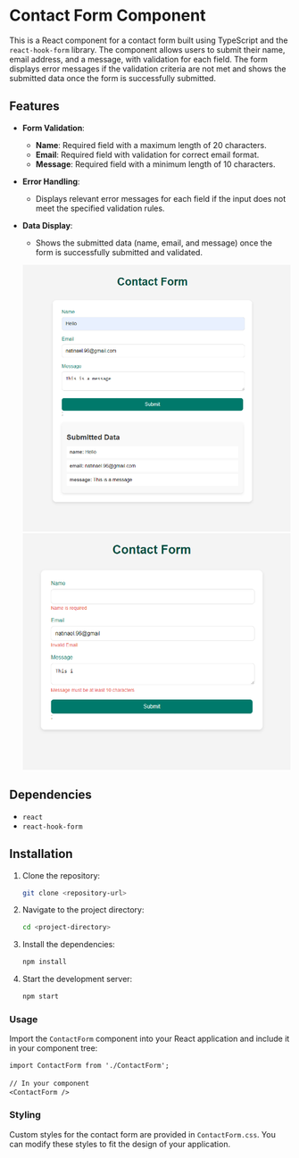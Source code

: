 # Contact Form Component

This is a React component for a contact form built using TypeScript and the `react-hook-form` library. The component allows users to submit their name, email address, and a message, with validation for each field. The form displays error messages if the validation criteria are not met and shows the submitted data once the form is successfully submitted.

## Features

- **Form Validation**:
  - **Name**: Required field with a maximum length of 20 characters.
  - **Email**: Required field with validation for correct email format.
  - **Message**: Required field with a minimum length of 10 characters.

- **Error Handling**:
  - Displays relevant error messages for each field if the input does not meet the specified validation rules.

- **Data Display**:
  - Shows the submitted data (name, email, and message) once the form is successfully submitted and validated.

   ![alt text](ss/image.png)
   ![alt text](ss/image-1.png)

## Dependencies

- `react`
- `react-hook-form`

## Installation

1. Clone the repository:

   ```bash
   git clone <repository-url>
   ```

2. Navigate to the project directory:

   ```bash
   cd <project-directory>
   ```

3. Install the dependencies:

   ```bash
   npm install
   ```

4. Start the development server:

   ```bash
   npm start
   ```

### Usage

Import the `ContactForm` component into your React application and include it in your component tree:

```tsx
import ContactForm from './ContactForm';

// In your component
<ContactForm />
```

### Styling

Custom styles for the contact form are provided in `ContactForm.css`. You can modify these styles to fit the design of your application.
